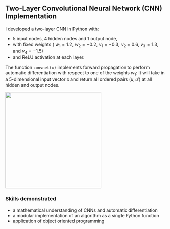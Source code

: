 ## Two-Layer Convolutional Neural Network (CNN) Implementation

I developed a two-layer CNN in Python with:
- 5 input nodes, 4 hidden nodes and 1 output node,
- with fixed weights ( $w_1 = 1.2$, $w_2 = -0.2$, $v_1 = -0.3$, $v_2 = 0.6$, $v_3 = 1.3$, and $v_4 = -1.5$)
- and ReLU activation at each layer. 


The function `convnet(x)` implements forward propagation to perform automatic differentiation with respect to one of the weights $w_1$:
It will take in a 5-dimensional input vector $x$ and return all ordered pairs $(u,u')$ at all hidden and output nodes.




<img src="https://github.com/user-attachments/assets/a7f38744-33fe-40aa-82dd-a9fcbab37f6a" width="300">


### Skills demonstrated
- a mathematical understanding of CNNs and automatic differentiation
- a modular implementation of an algorithm as a single Python function
- application of object oriented programming

